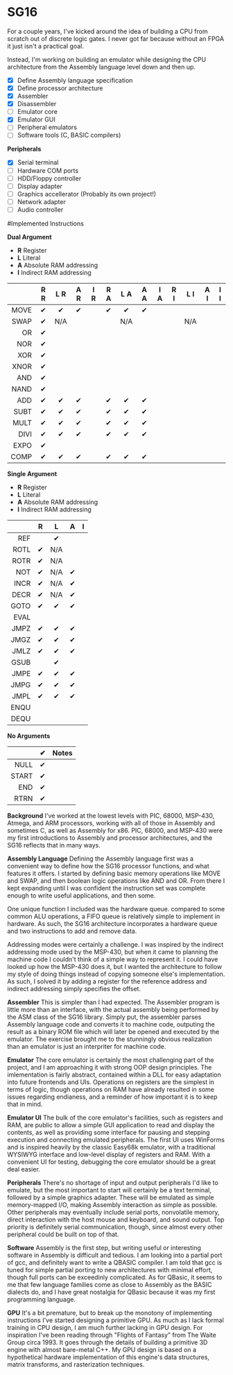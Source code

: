 # SG16

For a couple years, I've kicked around the idea of building a CPU from scratch out of discrete logic gates. I never got far because without an FPGA it just isn't a practical goal.

Instead, I'm working on building an emulator while designing the CPU architecture from the Assembly language level down and then up.

- [x] Define Assembly language specification
- [x] Define processor architecture
- [x] Assembler
- [x] Disassembler
- [ ] Emulator core
- [x] Emulator GUI
- [ ] Peripheral emulators
- [ ] Software tools (C, BASIC compilers)

**Peripherals**
- [x] Serial terminal
- [ ] Hardware COM ports
- [ ] HDD/Floppy controller
- [ ] Display adapter
- [ ] Graphics accellerator (Probably its own project!)
- [ ] Network adapter
- [ ] Audio controller

#Implemented Instructions

**Dual Argument**
- **R** Register
- **L** Literal
- **A** Absolute RAM addressing
- **I** Indirect RAM addressing

|      | R R | L R | A R | I R | R A | L A | A A | I A | R I | L I | A I | I I |
|-----:|:---:|:---:|:---:|:---:|:---:|:---:|:---:|:---:|:---:|:---:|:---:|:---:|
| MOVE |  ✔  |  ✔  |  ✔  |    |  ✔  |  ✔  |  ✔  |     |     |     |     |     |       
| SWAP |  ✔  | N/A |     |     |     | N/A |     |     |     | N/A |     |     |       
|   OR |  ✔  |     |     |     |     |     |     |     |     |     |     |     |       
|  NOR |  ✔  |     |     |     |     |     |     |     |     |     |     |     |       
|  XOR |  ✔  |     |     |     |     |     |     |     |     |     |     |     |       
| XNOR |  ✔  |     |     |     |     |     |     |     |     |     |     |     |       
|  AND |  ✔  |     |     |     |     |     |     |     |     |     |     |     |       
| NAND |  ✔  |     |     |     |     |     |     |     |     |     |     |     |       
|  ADD |  ✔  |  ✔  |  ✔  |     |  ✔  |  ✔  |  ✔  |     |     |     |     |     |       
| SUBT |  ✔  |  ✔  |  ✔  |     |  ✔  |  ✔  |  ✔  |     |     |     |     |     |        
| MULT |  ✔  |  ✔  |  ✔  |     |  ✔  |  ✔  |  ✔  |     |     |     |     |     |        
| DIVI |  ✔  |  ✔  |  ✔  |     |  ✔  |  ✔  |  ✔  |     |     |     |     |     |         
| EXPO |  ✔  |     |     |     |     |     |     |     |     |     |     |     |       
| COMP |  ✔  |  ✔  |  ✔  |     |  ✔  |  ✔  |  ✔  |     |     |     |     |     |       

**Single Argument**
- **R** Register
- **L** Literal
- **A** Absolute RAM addressing
- **I** Indirect RAM addressing

|      | R | L | A | I |
|-----:|:-:|:-:|:-:|:-:|
|  REF |   | ✔ |
| ROTL | ✔ |N/A|
| ROTR | ✔ |N/A|
|  NOT | ✔ |N/A| ✔ |
| INCR | ✔ |N/A| ✔ |
| DECR | ✔ |N/A| ✔ |
| GOTO | ✔ | ✔ | ✔ |
| EVAL |
| JMPZ | ✔ | ✔ | ✔ |
| JMGZ | ✔ | ✔ | ✔ |
| JMLZ | ✔ | ✔ | ✔ |
| GSUB |   | ✔ |
| JMPE | ✔ | ✔ | ✔ |
| JMPG | ✔ | ✔ | ✔ |
| JMPL | ✔ | ✔ | ✔ |
| ENQU |
| DEQU |

**No Arguments**

|      | ✔ | Notes |
|-----:|:-:|:------|
| NULL | ✔ |
| START | ✔ |
|  END | ✔ |
| RTRN | ✔ |

**Background**
I've worked at the lowest levels with PIC, 68000, MSP-430, Atmega, and ARM processors, working with all of those in Assembly and sometimes C, as well as Assembly for x86. PIC, 68000, and MSP-430 were my first introductions to Assembly and processor architectures, and the SG16 reflects that in many ways.

**Assembly Language**
Defining the Assembly language first was a convenient way to define how the SG16 processor functions, and what features it offers. I started by defining basic memory operations like MOVE and SWAP, and then boolean logic operations like AND and OR. From there I kept expanding until I was confident the instruction set was complete enough to write useful applications, and then some.

One unique function I included was the hardware queue. compared to some common ALU operations, a FIFO queue is relatively simple to implement in hardware. As such, the SG16 architecture incorporates a hardware queue and two instructions to add and remove data.

Addressing modes were certainly a challenge. I was inspired by the indirect addressing mode used by the MSP-430, but when it came to planning the machine code I couldn't think of a simple way to represent it. I could have looked up how the MSP-430 does it, but I wanted the architecture to follow my style of doing things instead of copying someone else's implementation. As such, I solved it by adding a register for the reference address and indirect addressing simply specifies the offset.

**Assembler**
This is simpler than I had expected. The Assembler program is little more than an interface, with the actual assembly being performed by the ASM class of the SG16 library. Simply put, the assembler parses Assembly language code and converts it to machine code, outputing the result as a binary ROM file which will later be opened and executed by the emulator. The exercise brought me to the stunningly obvious realization than an emulator is just an interpriter for machine code.

**Emulator**
The core emulator is certainly the most challenging part of the project, and I am approaching it with strong OOP design principles. The imlementation is fairly abstract, contained within a DLL for easy adaptation into future frontends and UIs. Operations on registers are the simplest in terms of logic, though operations on RAM have already resulted in some issues regarding endianess, and a reminder of how important it is to keep that in mind. 

**Emulator UI**
The bulk of the core emulator's facilities, such as registers and RAM, are public to allow a simple GUI application to read and display the contents, as well as providing some interface for pausing and stepping execution and connecting emulated peripherals. The first UI uses WinForms and is inspired heavily by the classic Easy68k emulator, with a traditional WYSIWYG interface and low-level display of registers and RAM. With a convenient UI for testing, debugging the core emulator should be a great deal easier.

**Peripherals**
There's no shortage of input and output peripherals I'd like to emulate, but the most important to start will certainly be a text terminal, followed by a simple graphics adapter. These will be emulated as simple memory-mapped I/O, making Assembly interaction as simple as possible. Other peripherals may eventually include serial ports, nonvolatile memory, direct interaction with the host mouse and keyboard, and sound output. Top priority is definitely serial communication, though, since almost every other peripheral could be built on top of that.

**Software**
Assembly is the first step, but writing useful or interesting software in Assembly is difficult and tedious. I am looking into a partial port of gcc, and definitely want to write a QBASIC compiler. I am told that gcc is tuned for simple partial porting to new architectures with minimal effort, though full ports can be exceedinly complicated. As for QBasic, it seems to me that few language families come as close to Assembly as the BASIC dialects do, and I have great nostalgia for QBasic because it was my first programming language.

**GPU**
It's a bit premature, but to break up the monotony of implementing instructions I've started designing a primitive GPU. As much as I lack formal training in CPU design, I am much further lacking in GPU design. For inspiration I've been reading through "Flights of Fantasy" from The Waite Group circa 1993. It goes through the details of building a primitive 3D engine with almost bare-metal C++. My GPU design is based on a hypothetical hardware implementation of this engine's data structures, matrix transforms, and rasterization techniques.